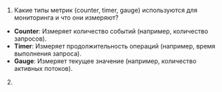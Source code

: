 1. Какие типы метрик (counter, timer, gauge) используются для мониторинга и что они измеряют?

- **Counter**: Измеряет количество событий (например, количество запросов).
- **Timer**: Измеряет продолжительность операций (например, время выполнения запроса).
- **Gauge**: Измеряет текущее значение (например, количество активных потоков).

2. 
